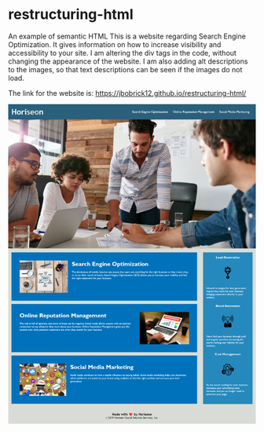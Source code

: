 # restructuring-html
An example of semantic HTML
This is a website regarding Search Engine Optimization. It gives information on how to increase visibility and accessibility to your site.
I am altering the div tags in the code, without changing the appearance of the website. I am also adding alt descriptions to the images, so that text descriptions can be seen if the images do not load.

The link for the website is: https://jbobrick12.github.io/restructuring-html/

![ScreenShot](assets\images\website-preview.png)
